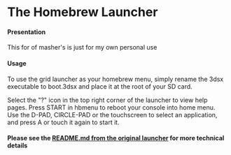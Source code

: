 # The Homebrew Launcher

#### Presentation

This for of masher's is just for my own personal use

#### Usage

To use the grid launcher as your homebrew menu, simply rename the 3dsx executable to boot.3dsx and place it at the root of your SD card.

Select the "?" icon in the top right corner of the launcher to view help pages. Press START in hbmenu to reboot your console into home menu. Use the D-PAD, CIRCLE-PAD or the touchscreen to select an application, and press A or touch it again to start it.

#### Please see the [README.md from the original launcher](https://github.com/smealum/3ds_hb_menu) for more technical details
